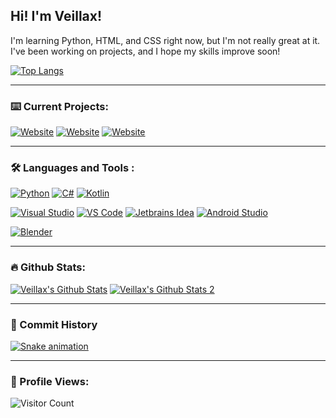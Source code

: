 ## Hi! I'm Veillax!
I'm learning Python, HTML, and CSS right now, but I'm not really great at it. I've been working on projects, and I hope my skills improve soon!

[![Top Langs](https://github-readme-stats.vercel.app/api/top-langs/?username=veillax&layout=compact&theme=tokyonight)](https://github.com/veillax/#)

---

### :keyboard: Current Projects:

[![Website](https://github-readme-stats.vercel.app/api/pin/?username=veillax135&repo=veillax135.github.io&theme=tokyonight)](https://github.com/veillax135/veillax135.github.io)
[![Website](https://github-readme-stats.vercel.app/api/pin/?username=veillax1354&repo=Canvas-Spreadsheet-Integration&theme=tokyonight)]([https://github.com/veillax135/veillax135.github.io](https://github.com/veillax1354/Canvas-Spreadsheet-Integration))  
[![Website](https://github-readme-stats.vercel.app/api/pin/?username=veillax&repo=veillax.github.io&theme=tokyonight)](https://github.com/veillax/veillax.github.io)  

---

### :hammer_and_wrench: Languages and Tools :


[![Python](https://skills.thijs.gg/icons?i=py)](https://www,python.org)
[![C#](https://skills.thijs.gg/icons?i=cs)](https://dotnet.microsoft.com/en-us/languages/csharp)
[![Kotlin](https://skills.thijs.gg/icons?i=kotlin)](https://kotlinlang.org/)

[![Visual Studio](https://skills.thijs.gg/icons?i=visualstudio)](https://visualstudio.microsoft.com/)
[![VS Code](https://skills.thijs.gg/icons?i=vscode)](https://code.visualstudio.com/)
[![Jetbrains Idea](https://skills.thijs.gg/icons?i=idea)](https://www.jetbrains.com/idea/)
[![Android Studio](https://skills.thijs.gg/icons?i=androidstudio)](https://developer.android.com/studio)

[![Blender](https://skills.thijs.gg/icons?i=blender)](https://www.blender.org/)

---

### :fire: Github Stats:

[![Veillax's Github Stats](https://github-readme-stats.vercel.app/api?username=veillax1354&show_icons=true&count_private=true&theme=tokyonight)](https://github.com/veillax1354/#)
[![Veillax's Github Stats 2](http://github-readme-streak-stats.herokuapp.com?user=veillax1354&theme=dark&background=000000)](https://github.com/veillax1354/#)

---

### :star2: Commit History

[![Snake animation](https://github.com/veillax1354/veillax1354/blob/output/github-contribution-grid-snake.svg)](https://github.com/veillax1354?tab=overview&from=2022-11-01&to=2022-11-15)

---

### :eyes: Profile Views:

![Visitor Count](https://profile-counter.glitch.me/veillax1354/count.svg)


